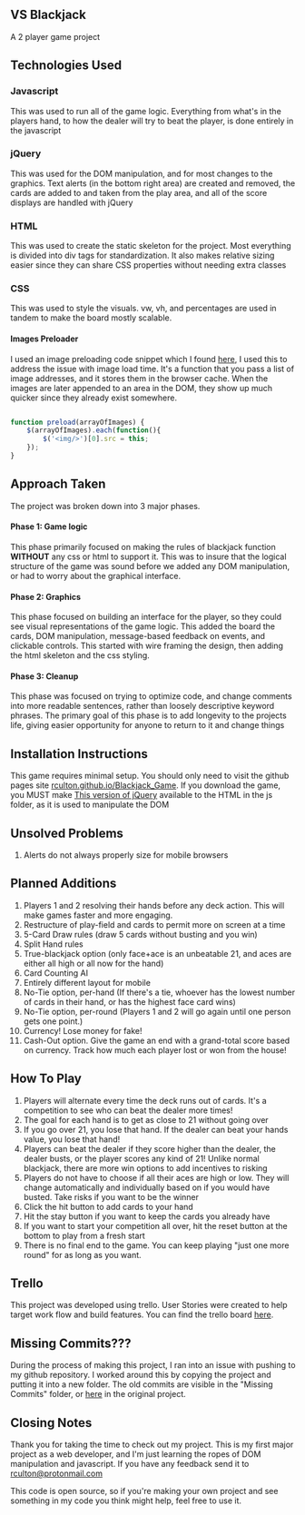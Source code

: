 ## VS Blackjack
A 2 player game project

## Technologies Used
### Javascript
This was used to run all of the game logic. Everything from what's in the players hand, to how the dealer will try to beat the player, is done entirely in the javascript

### jQuery
This was used for the DOM manipulation, and for most changes to the graphics. Text alerts (in the bottom right area) are created and removed, the cards are added to and taken from the play area, and all of the score displays are handled with jQuery

### HTML
This was used to create the static skeleton for the project. Most everything is divided into div tags for standardization. It also makes relative sizing easier since they can share CSS properties without needing extra classes

### CSS
This was used to style the visuals. vw, vh, and percentages are used in tandem to make the board mostly scalable.


#### Images Preloader
I used an image preloading code snippet which I found [here](https://stackoverflow.com/a/476681), I used this to address the issue with image load time. It's a function that you pass a list of image addresses, and it stores them in the browser cache. When the images are later appended to an area in the DOM, they show up much quicker since they already exist somewhere.

```javascript

function preload(arrayOfImages) {
    $(arrayOfImages).each(function(){
        $('<img/>')[0].src = this;
    });
}
```


## Approach Taken
The project was broken down into 3 major phases.

#### Phase 1: Game logic
This phase primarily focused on making the rules of blackjack function **WITHOUT** any css or html to support it. This was to insure that the logical structure of the game was sound before we added any DOM manipulation, or had to worry about the graphical interface.

#### Phase 2: Graphics
This phase focused on building an interface for the player, so they could see visual representations of the game logic. This added the board the cards, DOM manipulation, message-based feedback on events,  and clickable controls. This started with wire framing the design, then adding the html skeleton and the css styling.

#### Phase 3: Cleanup
This phase was focused on trying to optimize code, and change comments into more readable sentences, rather than loosely descriptive keyword phrases. The primary goal of this phase is to add longevity to the projects life, giving easier opportunity for anyone to return to it and change things

## Installation Instructions
This game requires minimal setup. You should only need to visit the github pages site [rculton.github.io/Blackjack_Game](rculton.github.io/Blackjack_Game). If you download the game, you MUST make [This version of jQuery](https://code.jquery.com/jquery-3.2.1.min.js) available to the HTML in the js folder, as it is used to manipulate the DOM

## Unsolved Problems
1. Alerts do not always properly size for mobile browsers

## Planned Additions
1. Players 1 and 2 resolving their hands before any deck action. This will make games faster and more engaging.
2. Restructure of play-field and cards to permit more on screen at a time
3. 5-Card Draw rules (draw 5 cards without busting and you win)
4. Split Hand rules
5. True-blackjack option (only face+ace is an unbeatable 21, and aces are either all high or all now for the hand)
6. Card Counting AI
7. Entirely different layout for mobile
8. No-Tie option, per-hand (If there's a tie, whoever has the lowest number of cards in their hand, or has the highest face card wins)
9. No-Tie option, per-round (Players 1 and 2 will go again until one person gets one point.)
10. Currency! Lose money for fake!
11. Cash-Out option. Give the game an end with a grand-total score based on currency. Track how much each player lost or won from the house!

## How To Play
1. Players will alternate every time the deck runs out of cards. It's a competition to see who can beat the dealer more times!
2. The goal for each hand is to get as close to 21 without going over
3. If you go over 21, you lose that hand. If the dealer can beat your hands value, you lose that hand!
4. Players can beat the dealer if they score higher than the dealer, the dealer busts, or the player scores any kind of 21! Unlike normal blackjack, there are more win options to add incentives to risking
5. Players do not have to choose if all their aces are high or low. They will change automatically and individually based on if you would have busted. Take risks if you want to be the winner
6. Click the hit button to add cards to your hand
7. Hit the stay button if you want to keep the cards you already have
8. If you want to start your competition all over, hit the reset button at the bottom to play from a fresh start
9. There is no final end to the game. You can keep playing "just one more round" for as long as you want.

## Trello
This project was developed using trello. User Stories were created to help target work flow and build features. You can find the trello board [here](https://trello.com/b/t0QLkrbU/blackjack).

## Missing Commits???
During the process of making this project, I ran into an issue with pushing to my github repository. I worked around this by copying the project and putting it into a new folder. The old commits are visible in the "Missing Commits" folder, or [here](https://github.com/rculton/blackjack-game/commits/master) in the original project. 


## Closing Notes
Thank you for taking the time to check out my project. This is my first major project as a web developer, and I'm just learning the ropes of DOM manipulation and javascript. If you have any feedback send it to [rculton@protonmail.com](mailto:rculton@protonmail.com)

This code is open source, so if you're making your own project and see something in my code you think might help, feel free to use it. 